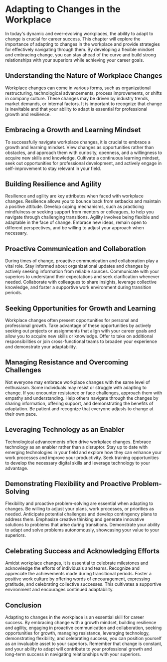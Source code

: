 # Adapting to Changes in the Workplace

In today's dynamic and ever-evolving workplaces, the ability to adapt to change is crucial for career success. This chapter will explore the importance of adapting to changes in the workplace and provide strategies for effectively navigating through them. By developing a flexible mindset and embracing change, you can stay ahead of the curve and build strong relationships with your superiors while achieving your career goals.

## Understanding the Nature of Workplace Changes

Workplace changes can come in various forms, such as organizational restructuring, technological advancements, process improvements, or shifts in company culture. These changes may be driven by industry trends, market demands, or internal factors. It is important to recognize that change is inevitable and that your ability to adapt is essential for professional growth and resilience.

## Embracing a Growth and Learning Mindset

To successfully navigate workplace changes, it is crucial to embrace a growth and learning mindset. View changes as opportunities rather than obstacles, and approach them with curiosity, openness, and a willingness to acquire new skills and knowledge. Cultivate a continuous learning mindset, seek out opportunities for professional development, and actively engage in self-improvement to stay relevant in your field.

## Building Resilience and Agility

Resilience and agility are key attributes when faced with workplace changes. Resilience allows you to bounce back from setbacks and maintain a positive attitude. Develop coping mechanisms, such as practicing mindfulness or seeking support from mentors or colleagues, to help you navigate through challenging transitions. Agility involves being flexible and adaptable in the face of change. Embrace new ideas, remain open to different perspectives, and be willing to adjust your approach when necessary.

## Proactive Communication and Collaboration

During times of change, proactive communication and collaboration play a vital role. Stay informed about organizational updates and changes by actively seeking information from reliable sources. Communicate with your superiors to understand their expectations and seek clarification whenever needed. Collaborate with colleagues to share insights, leverage collective knowledge, and foster a supportive work environment during transition periods.

## Seeking Opportunities for Growth and Learning

Workplace changes often present opportunities for personal and professional growth. Take advantage of these opportunities by actively seeking out projects or assignments that align with your career goals and allow you to acquire new skills or knowledge. Offer to take on additional responsibilities or join cross-functional teams to broaden your experience and demonstrate your adaptability.

## Managing Resistance and Overcoming Challenges

Not everyone may embrace workplace changes with the same level of enthusiasm. Some individuals may resist or struggle with adapting to change. If you encounter resistance or face challenges, approach them with empathy and understanding. Help others navigate through the changes by sharing information, offering support, and demonstrating the benefits of adaptation. Be patient and recognize that everyone adjusts to change at their own pace.

## Leveraging Technology as an Enabler

Technological advancements often drive workplace changes. Embrace technology as an enabler rather than a disruptor. Stay up to date with emerging technologies in your field and explore how they can enhance your work processes and improve your productivity. Seek training opportunities to develop the necessary digital skills and leverage technology to your advantage.

## Demonstrating Flexibility and Proactive Problem-Solving

Flexibility and proactive problem-solving are essential when adapting to changes. Be willing to adjust your plans, work processes, or priorities as needed. Anticipate potential challenges and develop contingency plans to address them. Emphasize creative thinking and generate innovative solutions to problems that arise during transitions. Demonstrate your ability to adapt and solve problems autonomously, showcasing your value to your superiors.

## Celebrating Success and Acknowledging Efforts

Amidst workplace changes, it is essential to celebrate milestones and acknowledge the efforts of individuals and teams. Recognize and appreciate the achievements made during transitional periods. Foster a positive work culture by offering words of encouragement, expressing gratitude, and celebrating collective successes. This cultivates a supportive environment and encourages continued adaptability.

## Conclusion

Adapting to changes in the workplace is an essential skill for career success. By embracing change with a growth mindset, building resilience and agility, engaging in proactive communication and collaboration, seeking opportunities for growth, managing resistance, leveraging technology, demonstrating flexibility, and celebrating success, you can position yourself as an invaluable asset to your superiors. Remember that change is constant, and your ability to adapt will contribute to your professional growth and long-term success in navigating relationships with your superiors.
